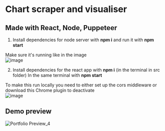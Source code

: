 # Chart scraper and visualiser
## Made with React, Node, Puppeteer
1) Install dependencies for node server with **npm i** and run it with **npm start**  


Make sure it's running like in the image  
![image](https://user-images.githubusercontent.com/64712227/149634537-bda3bab8-0e57-450e-bf9a-88af9f8d3f61.png)

2) Install dependencies for the react app with **npm i** (in the terminal in src folder)
In the same terminal with **npm start**

To make this run locally you need to either set up the cors middleware or download this Chrome plugin to deactivate  
![image](https://user-images.githubusercontent.com/64712227/149634490-61069080-1fcf-4cf2-ba18-b71213b0671d.png)

## Demo preview
![Portfolio Preview_4](https://user-images.githubusercontent.com/64712227/149635833-b8b00e75-f511-4d9a-a9ff-0c211b18bdc1.gif)
